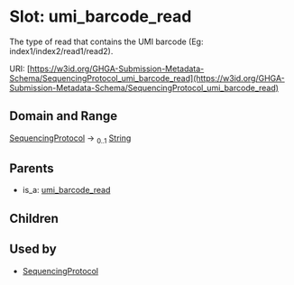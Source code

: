 
# Slot: umi_barcode_read


The type of read that contains the UMI barcode (Eg: index1/index2/read1/read2).

URI: [https://w3id.org/GHGA-Submission-Metadata-Schema/SequencingProtocol_umi_barcode_read](https://w3id.org/GHGA-Submission-Metadata-Schema/SequencingProtocol_umi_barcode_read)


## Domain and Range

[SequencingProtocol](SequencingProtocol.md) &#8594;  <sub>0..1</sub> [String](types/String.md)

## Parents

 *  is_a: [umi_barcode_read](umi_barcode_read.md)

## Children


## Used by

 * [SequencingProtocol](SequencingProtocol.md)
